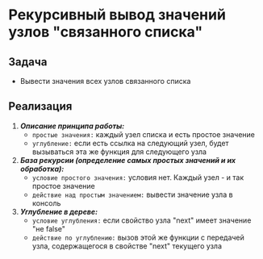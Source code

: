# Рекурсивный вывод значений узлов "связанного списка"

## Задача
- Вывести значения всех узлов связанного списка

## Реализация
1. **_Описание принципа работы:_**
    - `простые значения:` каждый узел списка и есть простое значение
    - `углубление:` если есть ссылка на следующий узел, будет вызываться эта же функция для следующего узла
2. **_База рекурсии (определение самых простых значений и их обработка):_**
    - `условие простого значения:` условия нет. Каждый узел - и так простое значение
    - `действие над простым значением:` вывести значение узла в консоль
3. **_Углубление в дереве:_**
    - `условие углубления:` если свойство узла "next" имеет значение "не false"
    - `действие по углублению:` вызов этой же функции с передачей узла, содержащегося в свойстве "next" текущего узла